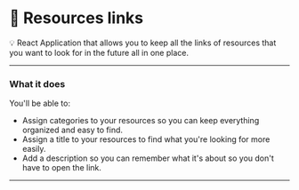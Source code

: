 # 🔗 Resources links

💡 React Application that allows you to keep all the links of resources that you want to look for in the future all in one place.

---

### What it does

You'll be able to:

- Assign categories to your resources so you can keep everything organized and easy to find.
- Assign a title to your resources to find what you're looking for more easily.
- Add a description so you can remember what it's about so you don't have to open the link.

---

<!---
#### How it was built

The technologies I used to build this app are:

- NodeJs
- Typescript
- React
- Docker
- Prisma

I have used hexagonal architecture to write clean code and I have tried to follow the SOLID principles as much as possible.
-->
